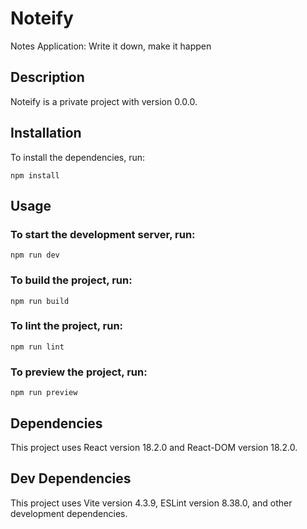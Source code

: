 # Noteify

Notes Application: Write it down, make it happen

## Description

Noteify is a private project with version 0.0.0.

## Installation

To install the dependencies, run:

```
npm install
```


## Usage

### To start the development server, run:

`npm run dev`

### To build the project, run:

`npm run build`

### To lint the project, run:

`npm run lint`

### To preview the project, run:

`npm run preview`


## Dependencies

This project uses React version 18.2.0 and React-DOM version 18.2.0.

## Dev Dependencies

This project uses Vite version 4.3.9, ESLint version 8.38.0, and other development dependencies.
